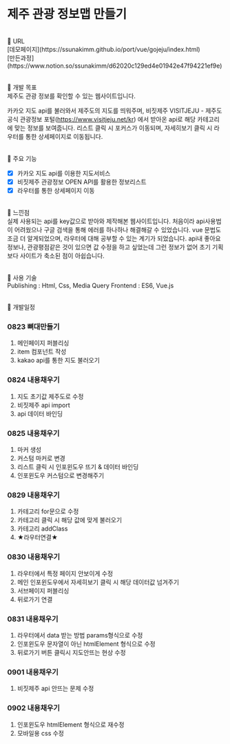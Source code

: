 # 제주 관광 정보맵 만들기
<br>
📌 URL<br>
[데모페이지](https://ssunakimm.github.io/port/vue/gojeju/index.html)<br>
[만든과정](https://www.notion.so/ssunakimm/d62020c129ed4e01942e47f94221ef9e)
<br><br>

📌 개발 목표<br>
제주도 관광 정보를 확인할 수 있는 웹사이트입니다.

카카오 지도 api를 불러와서 제주도의 지도를 띄워주며,
비짓제주 VISITJEJU - 제주도 공식 관광정보 포털(https://www.visitjeju.net/kr) 에서 받아온 api로
해당 카테고리에 맞는 정보를 보여줍니다.
리스트 클릭 시 포커스가 이동되며, 자세히보기 클릭 시 라우터를 통한 상세페이지로 이동됩니다.
<br><br>

📌 주요 기능<br>
* [x] 카카오 지도 api를 이용한 지도서비스
* [x] 비짓제주 관광정보 OPEN API를 활용한 정보리스트
* [x] 라우터를 통한 상세페이지 이동
<br><br>

📌 느낀점<br>
실제 사용되는 api를 key값으로 받아와 제작해본 웹사이트입니다.
처음이라 api사용법이 어려웠으나 구글 검색을 통해 에러를 하나하나 해결해갈 수 있었습니다.
vue 문법도 조금 더 알게되었으며, 라우터에 대해 공부할 수 있는 계기가 되었습니다.
api내 좋아요 정보나, 관광평점같은 것이 있으면 값 수정을 하고 싶었는데 그런 정보가 없어
초기 기획보다 사이트가 축소된 점이 아쉽습니다.
<br><br>

📌 사용 기술<br>
Publishing : Html, Css, Media Query 
Frontend : ES6, Vue.js 
<br><br>

📌 개발일정<br>

### 0823 뼈대만들기
1. 메인페이지 퍼블리싱
2. item 컴포넌트 작성
3. kakao api를 통한 지도 불러오기

### 0824 내용채우기
1. 지도 초기값 제주도로 수정
2. 비짓제주 api import
2. api 데이터 바인딩

### 0825 내용채우기
1. 마커 생성
2. 커스텀 마커로 변경
3. 리스트 클릭 시 인포윈도우 뜨기 & 데이터 바인딩
4. 인포윈도우 커스텀으로 변경해주기

### 0829 내용채우기
1. 카테고리 for문으로 수정
2. 카테고리 클릭 시 해당 값에 맞게 불러오기
3. 카테고리 addClass
4. ★라우터연결★

### 0830 내용채우기
1. 라우터에서 특정 페이지 안보이게 수정
2. 메인 인포윈도우에서 자세히보기 클릭 시 해당 데이터값 넘겨주기
3. 서브페이지 퍼블리싱
4. 뒤로가기 연결


### 0831 내용채우기
1. 라우터에서 data 받는 방법 params형식으로 수정
2. 인포윈도우 문자열이 아닌 htmlElement 형식으로 수정
3. 뒤로가기 버튼 클릭시 지도안뜨는 현상 수정

### 0901 내용채우기
1. 비짓제주 api 안뜨는 문제 수정

### 0902 내용채우기
1. 인포윈도우 htmlElement 형식으로 재수정
2. 모바일용 css 수정
